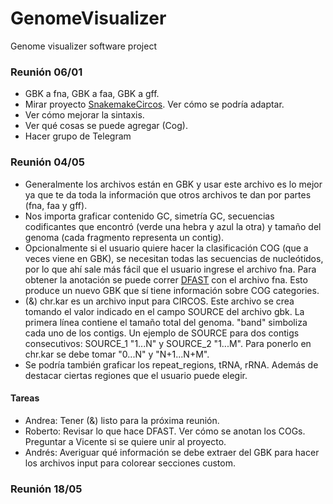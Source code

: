 # GenomeVisualizer

Genome visualizer software project

### Reunión 06/01

* GBK a fna, GBK a faa, GBK a gff.
* Mirar proyecto [SnakemakeCircos](https://bitbucket.org/mroachawri/snakemakecircos/src/master/). Ver cómo se podría adaptar.
* Ver cómo mejorar la sintaxis.
* Ver qué cosas se puede agregar (Cog).
* Hacer grupo de Telegram

### Reunión 04/05

* Generalmente los archivos están en GBK y usar este archivo es lo mejor ya que te da toda la información que otros archivos te dan por partes (fna, faa y gff).
* Nos importa graficar contenido GC, simetría GC, secuencias codificantes que encontró (verde una hebra y azul la otra) y tamaño del genoma (cada fragmento representa un contig).
* Opcionalmente si el usuario quiere hacer la clasificación COG (que a veces viene en GBK), se necesitan todas las secuencias de nucleótidos, por lo que ahí sale más fácil que el usuario ingrese el archivo fna. Para obtener la anotación se puede correr [DFAST](https://dfast.ddbj.nig.ac.jp/) con el archivo fna. Esto produce un nuevo GBK que sí tiene información sobre COG categories.
* (&) chr.kar es un archivo input para CIRCOS. Este archivo se crea tomando el valor indicado en el campo SOURCE del archivo gbk. La primera línea contiene el tamaño total del genoma. "band" simboliza cada uno de los contigs. Un ejemplo de SOURCE para dos contigs consecutivos: SOURCE_1 "1...N" y SOURCE_2 "1...M". Para ponerlo en chr.kar se debe tomar "0...N" y "N+1...N+M".
* Se podría también graficar los repeat_regions, tRNA, rRNA. Además de destacar ciertas regiones que el usuario puede elegir.

#### Tareas
* Andrea: Tener (&) listo para la próxima reunión.
* Roberto: Revisar lo que hace DFAST. Ver cómo se anotan los COGs. Preguntar a Vicente si se quiere unir al proyecto.
* Andrés: Averiguar qué información se debe extraer del GBK para hacer los archivos input para colorear secciones custom.


### Reunión 18/05


